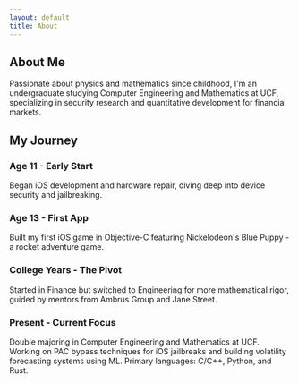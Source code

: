 ```yaml
---
layout: default
title: About
---
```


<section class="hero">
    <h1>About Me</h1>
    <p class="description">
        Passionate about physics and mathematics since childhood, I'm an undergraduate 
        studying Computer Engineering and Mathematics at UCF, specializing in security 
        research and quantitative development for financial markets.
    </p>
</section>

<section class="fade-in">
    <h2>My Journey</h2>
    <div class="grid">
        <div class="card">
            <h3>Age 11 - Early Start</h3>
            <p>Began iOS development and hardware repair, diving deep into device security and jailbreaking.</p>
        </div>
        <div class="card">
            <h3>Age 13 - First App</h3>
            <p>Built my first iOS game in Objective-C featuring Nickelodeon's Blue Puppy - a rocket adventure game.</p>
        </div>
        <div class="card">
            <h3>College Years - The Pivot</h3>
            <p>Started in Finance but switched to Engineering for more mathematical rigor, guided by mentors from Ambrus Group and Jane Street.</p>
        </div>
        <div class="card">
            <h3>Present - Current Focus</h3>
            <p>Double majoring in Computer Engineering and Mathematics at UCF. Working on PAC bypass techniques for iOS jailbreaks and building volatility forecasting systems using ML. Primary languages: C/C++, Python, and Rust.</p>
        </div>
    </div>
</section>
